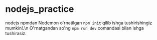 # nodejs_practice

nodejs npmdan  Nodemon o'rnatilgan `npm init` qilib ishga tushirishingiz mumkin!.\n
O'rnatgandan so'ng `npm run dev` comandasi bilan ishga tushirasiz.
